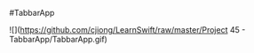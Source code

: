 #TabbarApp

![](https://github.com/cjiong/LearnSwift/raw/master/Project 45 - TabbarApp/TabbarApp.gif)

